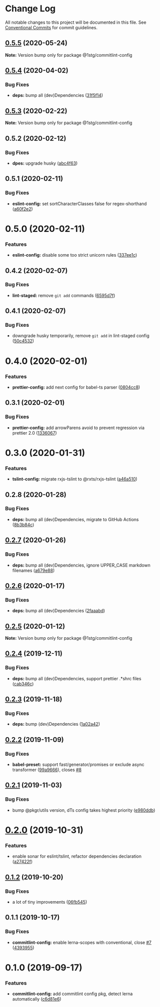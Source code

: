 # Change Log

All notable changes to this project will be documented in this file.
See [Conventional Commits](https://conventionalcommits.org) for commit guidelines.

## [0.5.5](https://github.com/1stG/configs/compare/@1stg/commitlint-config@0.5.4...@1stg/commitlint-config@0.5.5) (2020-05-24)

**Note:** Version bump only for package @1stg/commitlint-config





## [0.5.4](https://github.com/1stG/configs/compare/@1stg/commitlint-config@0.5.3...@1stg/commitlint-config@0.5.4) (2020-04-02)


### Bug Fixes

* **deps:** bump all (dev)Dependencies ([31f5f14](https://github.com/1stG/configs/commit/31f5f14ccdd79d1bd95977891b0f0a3eb5e33540))





## [0.5.3](https://github.com/1stG/configs/compare/@1stg/commitlint-config@0.5.2...@1stg/commitlint-config@0.5.3) (2020-02-22)

**Note:** Version bump only for package @1stg/commitlint-config





## 0.5.2 (2020-02-12)


### Bug Fixes

* **dpes:** upgrade husky ([abc4f63](https://github.com/1stG/configs/commit/abc4f6394e7866d954fc25162fff404fcbbe14ad))





## 0.5.1 (2020-02-11)


### Bug Fixes

* **eslint-config:** set sortCharacterClasses false for regex-shorthand ([a60f2e2](https://github.com/1stG/configs/commit/a60f2e2bf9f0925aa19b917254ec180501b579ca))





# 0.5.0 (2020-02-11)


### Features

* **eslint-config:** disable some too strict unicorn rules ([337ee1c](https://github.com/1stG/configs/commit/337ee1cf8253b861773a41898572c5e4584ee05b))





## 0.4.2 (2020-02-07)


### Bug Fixes

* **lint-staged:** remove `git add` commands ([6595d7f](https://github.com/1stG/configs/commit/6595d7f9c745fa70c60136e26a459da83b686600))





## 0.4.1 (2020-02-07)


### Bug Fixes

* downgrade husky temporarily, remove `git add` in lint-staged config ([50c4532](https://github.com/1stG/configs/commit/50c453214ffab7459e3b7b977a9cb6219941b012))





# 0.4.0 (2020-02-01)


### Features

* **prettier-config:** add next config for babel-ts parser ([0804cc8](https://github.com/1stG/configs/commit/0804cc8a71e1f0c7de2dab0b5f26bf9d3ff2b7a4))





## 0.3.1 (2020-02-01)


### Bug Fixes

* **prettier-config:** add arrowParens avoid to prevent regression via prettier 2.0 ([1336067](https://github.com/1stG/configs/commit/1336067722a0f86c3040a185b01ba1b9aaee112d))





# 0.3.0 (2020-01-31)


### Features

* **tslint-config:** migrate rxjs-tslint to @rxts/rxjs-tslint ([a46a510](https://github.com/1stG/configs/commit/a46a510829a8eacbdda062223e2fd7749a899779))





## 0.2.8 (2020-01-28)


### Bug Fixes

* **deps:** bump all (dev)Dependencies, migrate to GitHub Actions ([8b3b84c](https://github.com/1stG/configs/commit/8b3b84cdba15439891bb5650d11dbac51ceb8eca))





## [0.2.7](https://github.com/1stG/configs/compare/@1stg/commitlint-config@0.2.6...@1stg/commitlint-config@0.2.7) (2020-01-26)


### Bug Fixes

* **deps:** bump all (dev)Dependencies, ignore UPPER_CASE markdown filenames ([a679e88](https://github.com/1stG/configs/commit/a679e88b31383b94d889a9a7de9aff1b14d2e91c))





## [0.2.6](https://github.com/1stG/configs/compare/@1stg/commitlint-config@0.2.5...@1stg/commitlint-config@0.2.6) (2020-01-17)


### Bug Fixes

* **deps:** bump all (dev)Dependencies ([2faaabd](https://github.com/1stG/configs/commit/2faaabd1de4072bbad92a891457c714aec468f99))





## [0.2.5](https://github.com/1stG/configs/compare/@1stg/commitlint-config@0.2.4...@1stg/commitlint-config@0.2.5) (2020-01-12)

**Note:** Version bump only for package @1stg/commitlint-config





## [0.2.4](https://github.com/1stG/configs/compare/@1stg/commitlint-config@0.2.3...@1stg/commitlint-config@0.2.4) (2019-12-11)


### Bug Fixes

* **deps:** bump all (dev)Dependencies, support prettier .*shrc files ([cab346c](https://github.com/1stG/configs/commit/cab346c8d6b41197bfddc2ff408e92e58816661d))





## [0.2.3](https://github.com/1stG/configs/compare/@1stg/commitlint-config@0.2.2...@1stg/commitlint-config@0.2.3) (2019-11-18)


### Bug Fixes

* **deps:** bump (dev)Dependencies ([1a02a42](https://github.com/1stG/configs/commit/1a02a42ea2b786a8f59c46214fc05e82291febd4))





## [0.2.2](https://github.com/1stG/configs/compare/@1stg/commitlint-config@0.2.1...@1stg/commitlint-config@0.2.2) (2019-11-09)


### Bug Fixes

* **babel-preset:** support fast/generator/promises or exclude async transformer ([99a9666](https://github.com/1stG/configs/commit/99a9666a2228ea66de3b81d4bad4707ecba7232e)), closes [#8](https://github.com/1stG/configs/issues/8)





## [0.2.1](https://github.com/1stG/configs/compare/@1stg/commitlint-config@0.2.0...@1stg/commitlint-config@0.2.1) (2019-11-03)


### Bug Fixes

* bump @pkgr/utils version, dTs config takes highest priority ([e980ddb](https://github.com/1stG/configs/commit/e980ddb9645e3e9a85fc439efe2c1ad6dfb1cd1e))





# [0.2.0](https://github.com/1stG/configs/compare/@1stg/commitlint-config@0.1.2...@1stg/commitlint-config@0.2.0) (2019-10-31)


### Features

* enable sonar for eslint/tslint, refactor dependencies declaration ([a27422f](https://github.com/1stG/configs/commit/a27422fa05e87f5d3800ca63a4c7ef3ba052b715))





## [0.1.2](https://github.com/1stG/configs/compare/@1stg/commitlint-config@0.1.1...@1stg/commitlint-config@0.1.2) (2019-10-20)


### Bug Fixes

* a lot of tiny improvements ([06fb545](https://github.com/1stG/configs/commit/06fb545d9687e6da47b3e367bdb1b89553fc3c86))





## 0.1.1 (2019-10-17)


### Bug Fixes

* **commitlint-config:** enable lerna-scopes with conventional, close [#7](https://github.com/1stG/configs/issues/7) ([4393955](https://github.com/1stG/configs/commit/4393955fd0beb9bfb7c3f32a5e5f842fbd222a61))





# 0.1.0 (2019-09-17)


### Features

* **commitlint-config:** add commitlint config pkg, detect lerna automatically ([c6d81e6](https://github.com/1stG/configs/commit/c6d81e6))
